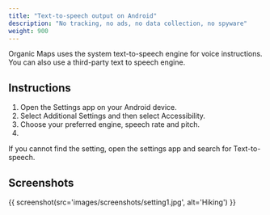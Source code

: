 ```yaml
---
title: "Text-to-speech output on Android"
description: "No tracking, no ads, no data collection, no spyware"
weight: 900
---
```

Organic Maps uses the system text-to-speech engine for voice instructions. You can also use a third-party text to speech engine.

## Instructions

1. Open the Settings app on your Android device.
2. Select Additional Settings and then select Accessibility.
3. Choose your preferred engine, speech rate and pitch.
4. 
If you cannot find the setting, open the settings app and search for Text-to-speech.

## Screenshots

{{ screenshot(src='images/screenshots/setting1.jpg', alt='Hiking') }}
